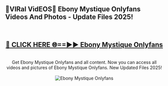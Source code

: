 <h2>🔴VIRal VidEOS🔴 Ebony Mystique Onlyfans Videos And Photos - Update Files 2025!</h2>
<br>
<div align="center">
<h2><a href="https://virallinks.top/odZfE0" rel="nofollow">🔴 CLICK HERE 🌐==►► Ebony Mystique Onlyfans</a></h2>
<br>
Get Ebony Mystique Onlyfans and all content. Now you can access all videos and pictures of Ebony Mystique Onlyfans. New Updated Files 2025!
<br>
<br>
<a href="https://virallinks.top/odZfE0" rel="nofollow" data-target="animated-image.originalLink"><img src="https://i.imgur.com/dJHk4Zq.gif)" alt="Ebony Mystique Onlyfans" style="max-width: 100%; display: inline-block;" data-target="animated-image.originalImage"></a>
</div>
<br>
